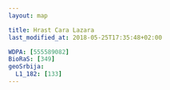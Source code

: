 ```yaml
---
layout: map

title: Hrast Cara Lazara
last_modified_at: 2018-05-25T17:35:48+02:00

WDPA: [555589082]
BioRaS: [349]
geoSrbija:
  L1_182: [133]
---
```

